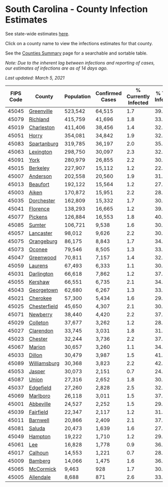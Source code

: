 # South Carolina - County Infection Estimates

See state-wide estimates [here](/infections/us-sc).

Click on a county name to view the infections estimates for that county.

See the [Counties Summary](/infections/summary-counties) page for a searchable and sortable table.

*Note: Due to the inherent lag between infections and reporting of cases, our estimates of infections are as of 14 days ago.*

*Last updated: March 5, 2021*

|   FIPS Code |                       County |   Population |   Confirmed Cases |   % Currently Infected |   % Total Infected |
|-------------|------------------------------|--------------|-------------------|------------------------|--------------------|
|       45045 |     [Greenville](greenville) |      523,542 |            64,515 |                    1.7 |               39.4 |
|       45079 |         [Richland](richland) |      415,759 |            41,696 |                    1.8 |               33.4 |
|       45019 |     [Charleston](charleston) |      411,406 |            38,456 |                    1.4 |               32.4 |
|       45051 |               [Horry](horry) |      354,081 |            34,842 |                    1.9 |               32.5 |
|       45083 |   [Spartanburg](spartanburg) |      319,785 |            36,197 |                    2.0 |               35.1 |
|       45063 |       [Lexington](lexington) |      298,750 |            30,097 |                    2.3 |               32.2 |
|       45091 |                 [York](york) |      280,979 |            26,855 |                    2.2 |               30.1 |
|       45015 |         [Berkeley](berkeley) |      227,907 |            15,112 |                    1.2 |               22.3 |
|       45007 |         [Anderson](anderson) |      202,558 |            20,560 |                    1.9 |               31.7 |
|       45013 |         [Beaufort](beaufort) |      192,122 |            15,564 |                    1.2 |               27.3 |
|       45003 |               [Aiken](aiken) |      170,872 |            15,951 |                    2.2 |               28.9 |
|       45035 |     [Dorchester](dorchester) |      162,809 |            15,332 |                    1.7 |               30.4 |
|       45041 |         [Florence](florence) |      138,293 |            16,665 |                    1.2 |               39.7 |
|       45077 |           [Pickens](pickens) |      126,884 |            16,553 |                    1.8 |               40.8 |
|       45085 |             [Sumter](sumter) |      106,721 |             9,538 |                    1.6 |               30.1 |
|       45057 |       [Lancaster](lancaster) |       98,012 |             9,626 |                    2.2 |               30.9 |
|       45075 |     [Orangeburg](orangeburg) |       86,175 |             8,843 |                    1.7 |               34.4 |
|       45073 |             [Oconee](oconee) |       79,546 |             8,505 |                    1.3 |               33.1 |
|       45047 |       [Greenwood](greenwood) |       70,811 |             7,157 |                    1.4 |               32.9 |
|       45059 |           [Laurens](laurens) |       67,493 |             6,333 |                    1.1 |               30.4 |
|       45031 |     [Darlington](darlington) |       66,618 |             7,862 |                    1.2 |               37.9 |
|       45055 |           [Kershaw](kershaw) |       66,551 |             6,735 |                    2.1 |               34.1 |
|       45043 |     [Georgetown](georgetown) |       62,680 |             6,267 |                    1.3 |               33.1 |
|       45021 |         [Cherokee](cherokee) |       57,300 |             5,434 |                    1.6 |               29.4 |
|       45025 | [Chesterfield](chesterfield) |       45,650 |             4,307 |                    2.1 |               30.2 |
|       45071 |         [Newberry](newberry) |       38,440 |             4,420 |                    2.2 |               37.2 |
|       45029 |         [Colleton](colleton) |       37,677 |             3,262 |                    1.2 |               28.6 |
|       45027 |       [Clarendon](clarendon) |       33,745 |             3,031 |                    1.8 |               31.1 |
|       45023 |           [Chester](chester) |       32,244 |             3,736 |                    2.2 |               37.2 |
|       45067 |             [Marion](marion) |       30,657 |             3,260 |                    1.1 |               34.5 |
|       45033 |             [Dillon](dillon) |       30,479 |             3,987 |                    1.5 |               41.8 |
|       45089 | [Williamsburg](williamsburg) |       30,368 |             3,823 |                    2.2 |               42.0 |
|       45053 |             [Jasper](jasper) |       30,073 |             2,151 |                    0.7 |               24.1 |
|       45087 |               [Union](union) |       27,316 |             2,652 |                    1.8 |               30.5 |
|       45037 |       [Edgefield](edgefield) |       27,260 |             2,828 |                    2.5 |               32.3 |
|       45069 |         [Marlboro](marlboro) |       26,118 |             3,011 |                    1.5 |               37.1 |
|       45001 |       [Abbeville](abbeville) |       24,527 |             2,252 |                    1.5 |               29.0 |
|       45039 |       [Fairfield](fairfield) |       22,347 |             2,117 |                    1.2 |               31.7 |
|       45011 |         [Barnwell](barnwell) |       20,866 |             2,409 |                    2.1 |               37.1 |
|       45081 |             [Saluda](saluda) |       20,473 |             1,639 |                    1.6 |               27.1 |
|       45049 |           [Hampton](hampton) |       19,222 |             1,710 |                    1.2 |               29.4 |
|       45061 |                   [Lee](lee) |       16,828 |             1,778 |                    0.9 |               36.3 |
|       45017 |           [Calhoun](calhoun) |       14,553 |             1,221 |                    0.7 |               28.6 |
|       45009 |           [Bamberg](bamberg) |       14,066 |             1,475 |                    1.6 |               36.0 |
|       45065 |       [McCormick](mccormick) |        9,463 |               928 |                    1.7 |               30.4 |
|       45005 |       [Allendale](allendale) |        8,688 |               871 |                    2.6 |               33.2 |